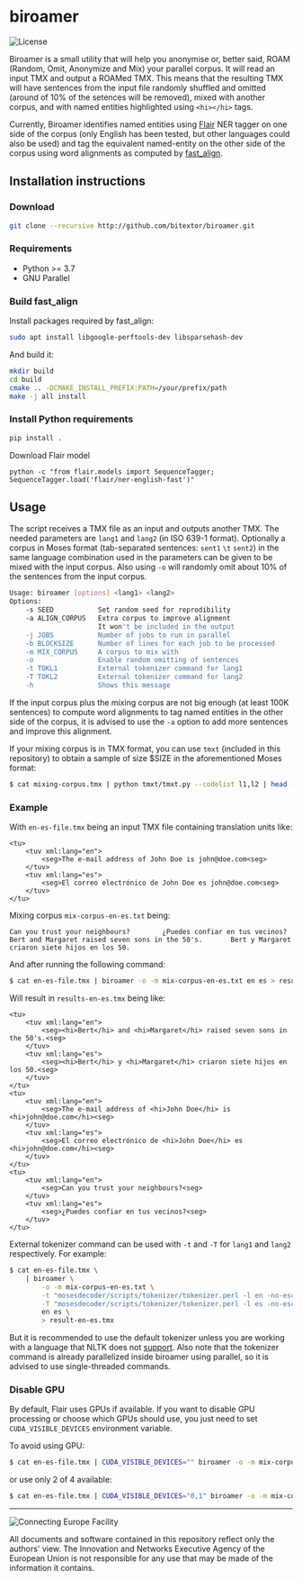 # biroamer

![License](https://img.shields.io/badge/License-GPLv3-blue.svg)

Biroamer is a small utility that will help you anonymise or, better said, ROAM (Random, Omit, Anonymize and Mix) your parallel corpus. It will read an input TMX and output a ROAMed TMX. This means that the resulting TMX will have sentences from the input file randomly shuffled and omitted (around of 10% of the setences will be removed), mixed with another corpus, and with named entities highlighted using `<hi></hi>` tags.

Currently, Biroamer identifies named entities using [Flair](https://github.com/flairNLP/flair) NER tagger on one side of the corpus (only English has been tested, but other languages could also be used) and tag the equivalent named-entity on the other side of the corpus using word alignments as computed by [fast_align](https://github.com/clab/fast_align).

## Installation instructions

### Download

```bash
git clone --recursive http://github.com/bitextor/biroamer.git
```

### Requirements

* Python >= 3.7
* GNU Parallel

### Build fast_align

Install packages required by fast_align:

```bash
sudo apt install libgoogle-perftools-dev libsparsehash-dev
```

And build it:

```bash
mkdir build
cd build
cmake .. -DCMAKE_INSTALL_PREFIX:PATH=/your/prefix/path
make -j all install
```

### Install Python requirements

```bash
pip install .
```

Download Flair model
```
python -c "from flair.models import SequenceTagger; SequenceTagger.load('flair/ner-english-fast')"
```

## Usage

The script receives a TMX file as an input and outputs another TMX.
The needed parameters are `lang1` and `lang2` (in ISO 639-1 format).
Optionally a corpus in Moses format (tab-separated sentences: `sent1` `\t` `sent2`) in the same language combination used in the parameters can be given to be mixed with the input corpus.
Also using `-o` will randomly omit about 10% of the sentences from the input corpus.

```bash
Usage: biroamer [options] <lang1> <lang2>
Options:
    -s SEED           Set random seed for reprodibility
    -a ALIGN_CORPUS   Extra corpus to improve alignment
                      It won't be included in the output
    -j JOBS           Number of jobs to run in parallel
    -b BLOCKSIZE      Number of lines for each job to be processed
    -m MIX_CORPUS     A corpus to mix with
    -o                Enable random omitting of sentences
    -t TOKL1          External tokenizer command for lang1
    -T TOKL2          External tokenizer command for lang2
    -h                Shows this message
```

If the input corpus plus the mixing corpus are not big enough (at least 100K sentences) to compute word alignments to tag named entities in the other side of the corpus, it is advised to use the `-a` option to add more sentences and improve this alignment.

If your mixing corpus is in TMX format, you can use `tmxt` (included in this repository)
to obtain a sample of size $SIZE in the aforementioned Moses format:

```bash
$ cat mixing-corpus.tmx | python tmxt/tmxt.py --codelist l1,l2 | head -$SIZE > mix-corpus.txt
```

### Example

With `en-es-file.tmx` being an input TMX file containing translation units like:

```text
<tu>
    <tuv xml:lang="en">
        <seg>The e-mail address of John Doe is john@doe.com<seg>
    </tuv>
    <tuv xml:lang="es">
        <seg>El correo electrónico de John Doe es john@doe.com<seg>
    </tuv>
</tu>
```

Mixing corpus `mix-corpus-en-es.txt` being:

```text
Can you trust your neighbours?        ¿Puedes confiar en tus vecinos?
Bert and Margaret raised seven sons in the 50's.       Bert y Margaret criaron siete hijos en los 50.
```

And after running the following command:

```bash
$ cat en-es-file.tmx | biroamer -o -m mix-corpus-en-es.txt en es > result-en-es.tmx
```

Will result in `results-en-es.tmx` being like:

```text
<tu>
    <tuv xml:lang="en">
        <seg><hi>Bert</hi> and <hi>Margaret</hi> raised seven sons in the 50's.<seg>
    </tuv>
    <tuv xml:lang="es">
        <seg><hi>Bert</hi> y <hi>Margaret</hi> criaron siete hijos en los 50.<seg>
    </tuv>
</tu>
<tu>
    <tuv xml:lang="en">
        <seg>The e-mail address of <hi>John Doe</hi> is <hi>john@doe.com</hi><seg>
    </tuv>
    <tuv xml:lang="es">
        <seg>El correo electrónico de <hi>John Doe</hi> es <hi>john@doe.com</hi><seg>
    </tuv>
</tu>
<tu>
    <tuv xml:lang="en">
        <seg>Can you trust your neighbours?<seg>
    </tuv>
    <tuv xml:lang="es">
        <seg>¿Puedes confiar en tus vecinos?<seg>
    </tuv>
</tu>
```

External tokenizer command can be used with `-t` and `-T` for `lang1` and `lang2` respectively.
For example:

```bash
$ cat en-es-file.tmx \
    | biroamer \
        -o -m mix-corpus-en-es.txt \
        -t "mosesdecoder/scripts/tokenizer/tokenizer.perl -l en -no-escape" \
        -T "mosesdecoder/scripts/tokenizer/tokenizer.perl -l es -no-escape" \
        en es \
        > result-en-es.tmx
```

But it is recommended to use the default tokenizer unless you are working with a language that NLTK does not [support](https://raw.githubusercontent.com/nltk/nltk_data/gh-pages/packages/tokenizers/punkt.zip).
Also note that the tokenizer command is already parallelized inside biroamer using parallel, so it is advised to use single-threaded commands.

### Disable GPU
By default, Flair uses GPUs if available.
If you want to disable GPU processing or choose which GPUs should use, you just need to set `CUDA_VISIBLE_DEVICES` environment variable.

To avoid using GPU:
```bash
$ cat en-es-file.tmx | CUDA_VISIBLE_DEVICES="" biroamer -o -m mix-corpus-en-es.txt en es > result-en-es.tmx
```

or use only 2 of 4 available:
```bash
$ cat en-es-file.tmx | CUDA_VISIBLE_DEVICES="0,1" biroamer -o -m mix-corpus-en-es.txt en es > result-en-es.tmx
```

___

![Connecting Europe Facility](https://www.paracrawl.eu/images/logo_en_cef273x39.png)

All documents and software contained in this repository reflect only the authors' view. The Innovation and Networks Executive Agency of the European Union is not responsible for any use that may be made of the information it contains.
